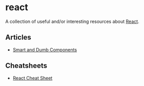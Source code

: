 # react

A collection of useful and/or interesting resources about
[React](https://facebook.github.io/react/).

## Articles

- [Smart and Dumb
  Components](https://medium.com/@dan_abramov/smart-and-dumb-components-7ca2f9a7c7d0)

## Cheatsheets

- [React Cheat Sheet](http://reactcheatsheet.com/)
